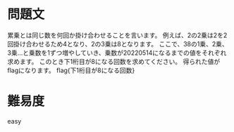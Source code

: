 # 問題文

累乗とは同じ数を何回か掛け合わせることを言います。
例えば、2の2乗は2を2回掛け合わせるため4となり、2の3乗は8となります。
ここで、38の1乗、2乗、3乗...と乗数を1ずつ増やしていき、乗数が20220514になるまでの値をそれぞれ求めます。
このとき下1桁目が8になる回数を求めてください。
得られた値がflagになります。
flag{下1桁目が8になる回数}

# 難易度

easy
